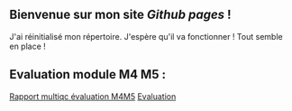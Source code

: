 ## Bienvenue sur mon site *Github pages* !

J'ai réinitialisé mon répertoire. J'espère qu'il va fonctionner !
Tout semble en place !

## Evaluation module M4 M5 :

[Rapport multiqc évaluation M4M5](multiqc_report.html)
[Evaluation]( Evaluation_djarrige.html)
